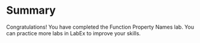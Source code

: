 # Summary

Congratulations! You have completed the Function Property Names lab. You can practice more labs in LabEx to improve your skills.
